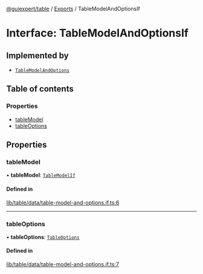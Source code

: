 [@guiexpert/table](../README.md) / [Exports](../modules.md) / TableModelAndOptionsIf

# Interface: TableModelAndOptionsIf

## Implemented by

- [`TableModelAndOptions`](../classes/TableModelAndOptions.md)

## Table of contents

### Properties

- [tableModel](TableModelAndOptionsIf.md#tablemodel)
- [tableOptions](TableModelAndOptionsIf.md#tableoptions)

## Properties

### tableModel

• **tableModel**: [`TableModelIf`](TableModelIf.md)

#### Defined in

[lib/table/data/table-model-and-options.if.ts:6](https://github.com/guiexperttable/ge-table/blob/a7cb25d/libs/table/src/lib/table/data/table-model-and-options.if.ts#L6)

___

### tableOptions

• **tableOptions**: [`TableOptions`](../classes/TableOptions.md)

#### Defined in

[lib/table/data/table-model-and-options.if.ts:7](https://github.com/guiexperttable/ge-table/blob/a7cb25d/libs/table/src/lib/table/data/table-model-and-options.if.ts#L7)

